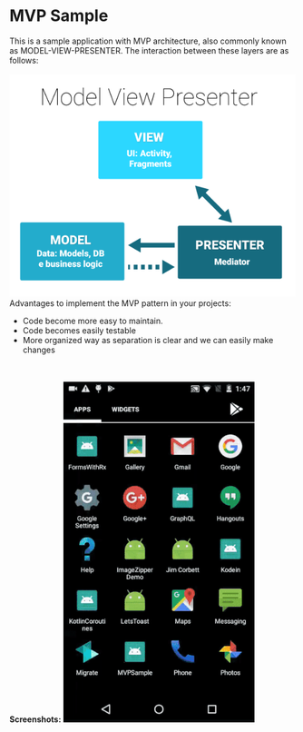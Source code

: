 # MVP Sample
This is a sample application with MVP architecture, also commonly known as MODEL-VIEW-PRESENTER. The interaction between these layers are as follows: 
<br><br>
<img src="mvpLayers.png"/>
<br>
Advantages to implement the MVP pattern in your projects:
<UL>
<LI>Code become more easy to maintain.</LI>
<LI>Code becomes easily testable</LI>
<LI>More organized way as separation is clear and we can easily make changes</LI>
</UL>
<br><br>
<b>Screenshots:</b>
<img src="MVP.gif"/>
